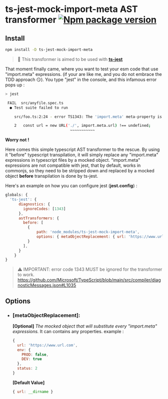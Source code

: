 # ts-jest-mock-import-meta AST transformer [![Npm package version](https://badgen.net/npm/v/ts-jest-mock-import-meta)](https://npmjs.com/package/ts-jest-mock-import-meta)

## Install
```bash
npm install -D ts-jest-mock-import-meta
```
>:green_book: This transformer is aimed to be used with [**ts-jest**](https://github.com/kulshekhar/ts-jest)

That moment finally came, where you want to test your esm code that use "import.meta" expressions. (if your are like me, and you do not embrace the TDD approach  :smirk:). You type "jest" in the console, and this infamous error pops up :
````bash
> jest

 FAIL  src/anyfile.spec.ts
  ● Test suite failed to run

    src/foo.ts:2:24 - error TS1343: The 'import.meta' meta-property is only allowed when the '--module' option is 'es2020', 'esnext', or 'system'.

    2   const url = new URL('./', import.meta.url) !== undefined;
                             ~~~~~~~~~~~
````
**Worry not !**

Here comes this simple typescript AST transformer to the rescue. 
By using it "before" typescript transpilation, it will simply replace any "import.meta" expressions in typescript files by a mocked object.
"import.meta" expressions are not compatible with jest, that by default, works in commonjs, so they need to be stripped down and replaced by a mocked object **before** transpilation is done by ts-jest.

Here's an example on how you can configure jest (**jest.config**) :
```javascript
globals: {
  'ts-jest': {
      diagnostics: {
        ignoreCodes: [1343]
      },
      astTransformers: {
        before: [
          {
              path: 'node_modules/ts-jest-mock-import-meta',
              options: { metaObjectReplacement: { url: 'https://www.url.com' } }
          }
        ],
      }
    }
}
````
> :warning: IMPORTANT: error code 1343 MUST be ignored for the transformer to work.
> https://github.com/Microsoft/TypeScript/blob/main/src/compiler/diagnosticMessages.json#L1035

## Options

- ### [metaObjectReplacement]:

  **[Optional]** *The mocked object that will substitute every "import.meta" expressions.*
  It can contains any properties.
  example :
  ````javascript
  {
    url: 'https://www.url.com',
    env: {
      PROD: false,
      DEV: true
    },
    status: 2
  }
  ````
  **[Default Value]**
  ````javascript
  { url: __dirname }
  ````